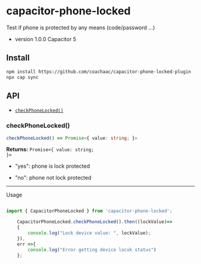 # capacitor-phone-locked

Test if phone is protected by any means (code/password ...)

- version 1.0.0 Capacitor 5 

## Install

```bash
npm install https://github.com/coachaac/capacitor-phone-locked-plugin
npx cap sync
```

## API


* [`checkPhoneLocked()`](#checkphonelocked)


### checkPhoneLocked()

```typescript
checkPhoneLocked() => Promise<{ value: string; }>
```

**Returns:** <code>Promise&lt;{ value: string; }&gt;</code>

* "yes": phone is lock protected

* "no": phone not lock protected

--------------------

Usage

```typescript

import { CapacitorPhoneLocked } from 'capacitor-phone-locked';

    CapacitorPhoneLocked.checkPhoneLocked().then((lockValue)=>
    {
        console.log("Lock device value: ", lockValue);
    }),
    err =>{
        console.log("Error getting device locxk status")
    };
```


